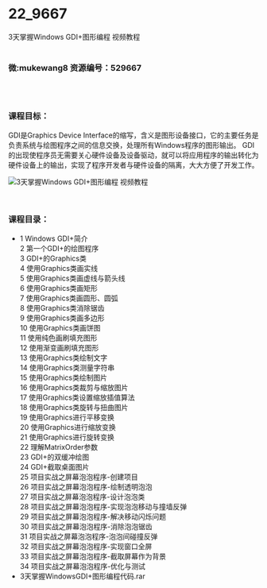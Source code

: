 # 22_9667
3天掌握Windows GDI+图形编程 视频教程
<br/></br>
<h3>微:mukewang8 资源编号：529667</h3>
<br/></br>
<h3>课程目标：</h3>
<p><a title="查看与 GDI 相关的文章" target="_blank">GDI</a>是Graphics Device Interface的缩写，含义是图形设备接口，它的主要任务是负责系统与绘图程序之间的信息交换，处理所有Windows程序的图形输出。 GDI的出现使程序员无需要关心硬件设备及设备驱动，就可以将应用程序的输出转化为硬件设备上的输出，实现了程序开发者与硬件设备的隔离，大大方便了开发工作。</p>
<p><img src="https://www.ko996.com/wp-content/uploads/img/2019/12/1-49-300x210.png" alt="3天掌握Windows GDI+图形编程 视频教程"></p>
<p>&nbsp;</p>
<h3>课程目录：</h3>
<ul>
<li>1 Windows GDI+简介<br>
2 第一个GDI+的绘图程序<br>
3 GDI+的Graphics类<br>
4 使用Graphics类画实线<br>
5 使用Graphics类画虚线与箭头线<br>
6 使用Graphics类画矩形<br>
7 使用Graphics类画圆形、圆弧<br>
8 使用Graphics类消除锯齿<br>
9 使用Graphics类画多边形<br>
10 使用Graphics类画饼图<br>
11 使用纯色画刷填充图形<br>
12 使用渐变画刷填充图形<br>
13 使用Graphics类绘制文字<br>
14 使用Graphics类测量字符串<br>
15 使用Graphics类绘制图片<br>
16 使用Graphics类裁剪与缩放图片<br>
17 使用Graphics类设置缩放插值算法<br>
18 使用Graphics类旋转与扭曲图片<br>
19 使用Graphics进行平移变换<br>
20 使用Graphics进行缩放变换<br>
21 使用Graphics进行旋转变换<br>
22 理解MatrixOrder参数<br>
23 GDI+的双缓冲绘图<br>
24 GDI+截取桌面图片<br>
25 项目实战之屏幕泡泡程序-创建项目<br>
26 项目实战之屏幕泡泡程序-绘制透明泡泡<br>
27 项目实战之屏幕泡泡程序-设计泡泡类<br>
28 项目实战之屏幕泡泡程序-实现泡泡移动与撞墙反弹<br>
29 项目实战之屏幕泡泡程序-解决移动闪烁问题<br>
30 项目实战之屏幕泡泡程序-消除泡泡锯齿<br>
31 项目实战之屏幕泡泡程序-泡泡间碰撞反弹<br>
32 项目实战之屏幕泡泡程序-实现窗口全屏<br>
33 项目实战之屏幕泡泡程序-截取屏幕作为背景<br>
34 项目实战之屏幕泡泡程序-优化与测试</li>
<li>3天掌握WindowsGDI+图形编程代码.rar</li>
</ul>
